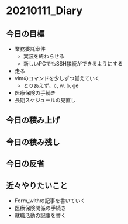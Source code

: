 # 20210111_Diary

## 今日の目標

- 業務委託案件
  - 実装を終わらせる
  - 新しいPCでもSSH接続ができるようにする
- 走る
- vimのコマンドを少しずつ覚えていく
  - とりあえず、c, w, b, ge
- 医療保険の手続き
- 長期スケジュールの見直し

## 今日の積み上げ

## 今日の積み残し

## 今日の反省

## 近々やりたいこと

- Form_withの記事を書いていく
- 医療保険関係の手続き
- 就職活動の記事を書く
